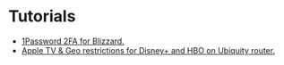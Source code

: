 # Tutorials
- [1Password 2FA for Blizzard.](Blizzard2FAfor1Password.md)
- [Apple TV & Geo restrictions for Disney+ and HBO on Ubiquity router.](GeoBypass.md)